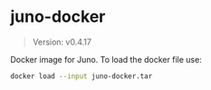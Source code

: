 # juno-docker

> Version: v0.4.17

Docker image for Juno. To load the docker file use:

```bash
docker load --input juno-docker.tar
```
